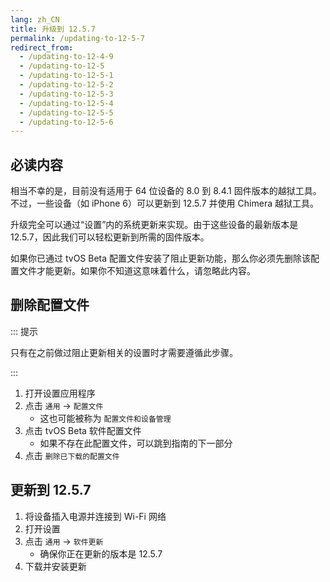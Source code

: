 ```yaml
---
lang: zh_CN
title: 升级到 12.5.7
permalink: /updating-to-12-5-7
redirect_from: 
  - /updating-to-12-4-9
  - /updating-to-12-5
  - /updating-to-12-5-1
  - /updating-to-12-5-2
  - /updating-to-12-5-3
  - /updating-to-12-5-4
  - /updating-to-12-5-5
  - /updating-to-12-5-6
---
```


## 必读内容

相当不幸的是，目前没有适用于 64 位设备的 8.0 到 8.4.1 固件版本的越狱工具。不过，一些设备（如 iPhone 6）可以更新到 12.5.7 并使用 Chimera 越狱工具。

升级完全可以通过“设置”内的系统更新来实现。由于这些设备的最新版本是 12.5.7，因此我们可以轻松更新到所需的固件版本。

如果你已通过 tvOS Beta 配置文件安装了阻止更新功能，那么你必须先删除该配置文件才能更新。如果你不知道这意味着什么，请忽略此内容。

## 删除配置文件

::: 提示

只有在之前做过阻止更新相关的设置时才需要遵循此步骤。

:::

1. 打开设置应用程序
1. 点击 `通用` -> `配置文件`
    - 这也可能被称为 `配置文件和设备管理`
1. 点击 tvOS Beta 软件配置文件
    - 如果不存在此配置文件，可以跳到指南的下一部分
1. 点击 `删除已下载的配置文件`

## 更新到 12.5.7

1. 将设备插入电源并连接到 Wi-Fi 网络
1. 打开设置
1. 点击 `通用` -> `软件更新`
    - 确保你正在更新的版本是 12.5.7
1. 下载并安装更新
